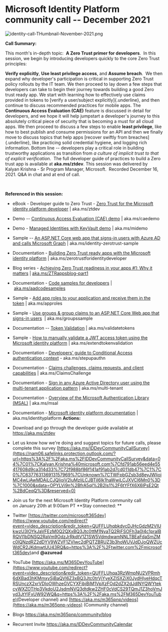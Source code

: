# Microsoft Identity Platform community call -- December 2021

![identity-call-THumbnail-November-2021.png](https://techcommunity.microsoft.com/t5/image/serverpage/image-id/336071iD71212F338EEDCA4/image-size/large?v=v2&px=999 "identity-call-THumbnail-November-2021.png")


**Call Summary:**

This month's in-depth topic:  **A Zero Trust primer for
developers**.  In this session, we begin by introducing developers
quickly to the core Zero Trust principles: 

**Verify explicitly**, **Use
least privilege access**, and **Assume breach**.  We then expand why
developer's participation is critical in supporting Zero Trust policy
rollouts by the IT team. We then proceed to lay down a few steps that
developers can take to begin their journey towards building a good Zero
trust ready app. We start with learning how to effectively use claims
provided in tokens to [verify a user/subject explicitly]{.underline},
and then continue to discuss recommended practices for mobile apps. The
**Continuous Access Evaluation (CAE)** feature is discussed in detail
for developers, and we hope it will help jumpstart a developer's journey
to this absolutely critical piece of security that is becoming a must
for all cloud apps. We then proceed to discuss a few steps to enable
**least privilege**, like how to best publish and consume permissions
for an API and then we finally move to discuss topics that help apps
[recover swiftly from breaches]{.underline}, like practicing solid
credential hygiene, and logging rich information.
Bottom line -- developers play a critical role in building trustworthy
applications as transition from *a culture of implicit trust to that of
explicit verification*.  The full developer guide of practices to build
a Zero trust app is available at **aka.ms/ztdev**.
This session was delivered by Kalyan Krishna - Sr Program Manager,
Microsoft.  Recorded December 16, 2021. Q&A in chat and at end of call.

 

**Referenced in this session:**

-   eBook - Developer guide to Zero Trust - [Zero Trust for the
    Microsoft identity platform developer](https://aka.ms/ztdev) \|
    aka.ms/ztdev
-   Demo -- [Continuous Access Evaluation (CAE)
    demo](https://aka.ms/caedemo) \| aka.ms/caedemo
-   Demo - [Managed Identities with KeyVault
    demo](https://aka.ms/midemo) \| aka.ms/midemo
-   Sample -- [An ASP.NET Core web app that signs-in users with Azure AD
    and calls Microsoft
    Graph](https://aka.ms/identity-zerotrust-sample) \|
    aka.ms/identity-zerotrust-sample
-   Documentation - [Building Zero Trust ready apps with the Microsoft
    identity platform](https://aka.ms/zerotrustforidentitydeveloper) \|
    aka.ms/zerotrustforidentitydeveloper
-   Blog series - [Achieving Zero Trust readiness in your apps #1: Why
    it
    matters](https://aka.ms/ZTRappsblog-part1) \| [aka.ms/ZTRappsblog-part1](https://nam06.safelinks.protection.outlook.com/?url=https%3A%2F%2Faka.ms%2FZTRappsblog-part1&data=04%7C01%7CKalyan.Krishna%40microsoft.com%7Cfd791ab56eed4e55417608d9ca314d33%7C72f988bf86f141af91ab2d7cd011db47%7C1%7C0%7C637763136913157969%7CUnknown%7CTWFpbGZsb3d8eyJWIjoiMC4wLjAwMDAiLCJQIjoiV2luMzIiLCJBTiI6Ik1haWwiLCJXVCI6Mn0%3D%7C1000&sdata=HLIINSwzxrzMbue6f3OJQ7abZ%2BJCwZSSh0w0fPWcx64%3D&reserved=0)
-   Documentation - [Code samples for
    developers](https://aka.ms/aadcodesamples) \| [aka.ms/aadcodesamples](https://nam06.safelinks.protection.outlook.com/?url=https%3A%2F%2Faka.ms%2Faadcodesamples&data=04%7C01%7CKalyan.Krishna%40microsoft.com%7Cfd791ab56eed4e55417608d9ca314d33%7C72f988bf86f141af91ab2d7cd011db47%7C1%7C0%7C637763136913157969%7CUnknown%7CTWFpbGZsb3d8eyJWIjoiMC4wLjAwMDAiLCJQIjoiV2luMzIiLCJBTiI6Ik1haWwiLCJXVCI6Mn0%3D%7C1000&sdata=XLFsFAs6Kgbmc1T6ceXxrwKHalm9rBVssqCy8L%2BM6XI%3D&reserved=0)
-   Sample - [Add app roles to your application and receive them in the
    token](https://aka.ms/approles) \| aka.ms/approles  
-   Sample - [Use groups & group claims to an ASP.NET Core Web app that
    signs-in users](https://aka.ms/groupssample)  \| aka.ms/groupssample
-   Documentation -- [Token Validation](https://aka.ms/validatetokens)
    \| aka.ms/validatetokens
-   Sample - [How to manually validate a JWT access token using the
    Microsoft identity
    platform](https://aka.ms/extendtokenvalidation) \|
    aka.ms/extendtokenvalidation
-   Documentation - [Developers' guide to Conditional Access
    authentication context](https://aka.ms/stepupauthn) -
    aka.ms/stepupauthn
-   Documentation - [Claims challenges, claims requests, and client
    capabilities](https://aka.ms/ClaimsChallenge) \| aka.ms/ClaimsChallenge 
-   Documentation - [Sign in any Azure Active Directory user using the
    multi-tenant application pattern](https://aka.ms/multi-tenant) \|
    aka.ms/multi-tenant
-   Documentation - [Overview of the Microsoft Authentication Library
    (MSAL)](https://aka.ms/msal) \| aka.ms/msal
-   Documentation - [Microsoft identity platform
    documentation](https://aka.ms/identityplatform) \|
    aka.ms/identityplatform
**Actions:**

-   Download and go through the developer guide available at
    <https://aka.ms/ztdev>
-   Let us know how we're doing and suggest topics for future calls,
    please complete this
    survey [https://aka.ms/IDDevCommunityCallSurvey](https://nam06.safelinks.protection.outlook.com/?url=https%3A%2F%2Faka.ms%2FIDDevCommunityCallSurvey&data=04%7C01%7CKalyan.Krishna%40microsoft.com%7Cfd791ab56eed4e55417608d9ca314d33%7C72f988bf86f141af91ab2d7cd011db47%7C1%7C0%7C637763136913157969%7CUnknown%7CTWFpbGZsb3d8eyJWIjoiMC4wLjAwMDAiLCJQIjoiV2luMzIiLCJBTiI6Ik1haWwiLCJXVCI6Mn0%3D%7C1000&sdata=OPYLVi9n%2BfrA5qI%2B2Is1%2F6tYFfX6X6lPsE2Qt%2BdCeqQ%3D&reserved=0)
-   Join us for the next Microsoft Identity Platform community call
    on January 20th at 9:00am PT
**Stay connected: **

-   Twitter
    [https://twitter.com/microsoft365dev](https://www.youtube.com/redirect?event=video_description&redir_token=QUFFLUhqbkdvcDJHcGdzM2VIUkwzU3lOYkJaVFEzM0Q2QXxBQ3Jtc0ttM1NyaTQ2RjFSOFh3a0l4c1pralBRQVI1bDNSQ2RaVm9OdzJrRkdtV1Z1SW5VdmdwamNNLTBEaFdaSmZMc0lQNzdRZ2dDYV9WZVF1ZVIwc2dPQTZBRUZ3b3hoWUVJdDJoQWZUcWdCR2JKdmwtUU43RQ&q=https%3A%2F%2Ftwitter.com%2Fmicrosoft365dev)​
    and **\@azuread**
-   YouTube
    [https://aka.ms/M365DevYouTube](https://www.youtube.com/redirect?event=video_description&redir_token=QUFFLUhqa3RzWmpNU2VPRmh6dXBad3hKMmxySjBaQVl6Z3xBQ3Jtc0trVjYyeXZlSXZiX0JydHlyeHdqcTRSUnczX2xrVDloOWhzeGVCYXFibjBiM1VpXzFOd2dZX2dJdlNYQWYtekcyWXZOTHp3VkdoU2JsdmNVQ3dtdkw2ZHF0cVdCS29TQmJ1Z3hoVmJyd3JtYlFxUW92WQ&q=https%3A%2F%2Faka.ms%2FM365DevYouTube)​
    (Developer channel) and
    [https://aka.ms/m365pnp/videos](https://aka.ms/m365pnp-videos)
    (Community channel)
-   Blogs <https://aka.ms/m365pnp/community/blog>
-   Recurrent Invite <https://aka.ms/IDDevCommunityCalendar>
